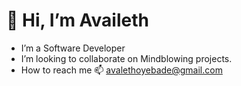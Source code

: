 # 👋 Hi, I’m Availeth
* I’m a Software Developer
* I’m looking to collaborate on Mindblowing projects.
* How to reach me 📫  avalethoyebade@gmail.com

<!---
Availeth/Availeth is a ✨ special ✨ repository because its `README.md` (this file) appears on your GitHub profile.
You can click the Preview link to take a look at your changes.
--->
